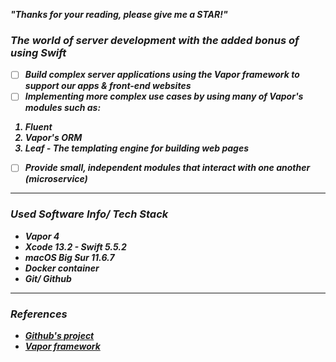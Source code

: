 <strong><em>"Thanks for your reading, please give me a STAR!"<em><strong>
### The world of server development with the added bonus of using Swift

- [ ] Build complex server applications using the Vapor framework to support our apps & front-end websites
- [ ] Implementing more complex use cases by using many of Vapor's modules such as: 

1. Fluent
2. Vapor's ORM
3. Leaf - The templating engine for building web pages

- [ ] Provide small, independent modules that interact with one another (microservice)
___
### Used Software Info/ Tech Stack 

- Vapor 4
- Xcode 13.2 - Swift 5.5.2
- macOS Big Sur 11.6.7
- Docker container
- Git/ Github
___
### References

- [Github's project](https://docs.github.com/en/issues/trying-out-the-new-projects-experience)
- [Vapor framework](https://vapor.codes)

